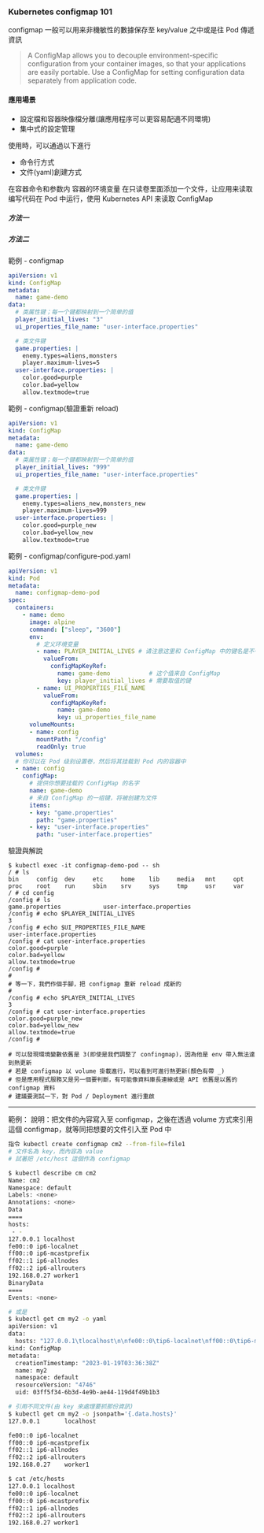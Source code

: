 ### Kubernetes configmap 101

configmap 一般可以用来非機敏性的數據保存至 key/value 之中或是往 Pod 傳遞資訊
> A ConfigMap allows you to decouple environment-specific configuration from your container images, so that your applications are easily portable. Use a ConfigMap for setting configuration data separately from application code.

#### 應用場景
* 設定檔和容器映像檔分離(讓應用程序可以更容易配適不同環境)
* 集中式的設定管理

使用時，可以通過以下進行
* 命令行方式
* 文件(yaml)創建方式


在容器命令和参数内
容器的环境变量
在只读卷里面添加一个文件，让应用来读取
编写代码在 Pod 中运行，使用 Kubernetes API 来读取 ConfigMap

##### 方法一

##### 方法二


範例 - configmap 
```yaml
apiVersion: v1
kind: ConfigMap
metadata:
  name: game-demo
data:
  # 类属性键；每一个键都映射到一个简单的值
  player_initial_lives: "3"
  ui_properties_file_name: "user-interface.properties"

  # 类文件键
  game.properties: |
    enemy.types=aliens,monsters
    player.maximum-lives=5    
  user-interface.properties: |
    color.good=purple
    color.bad=yellow
    allow.textmode=true   
```

範例 - configmap(驗證重新 reload) 
```yaml
apiVersion: v1
kind: ConfigMap
metadata:
  name: game-demo
data:
  # 类属性键；每一个键都映射到一个简单的值
  player_initial_lives: "999"
  ui_properties_file_name: "user-interface.properties"

  # 类文件键
  game.properties: |
    enemy.types=aliens_new,monsters_new
    player.maximum-lives=999    
  user-interface.properties: |
    color.good=purple_new
    color.bad=yellow_new
    allow.textmode=true 
```

範例 - configmap/configure-pod.yaml
```yaml
apiVersion: v1
kind: Pod
metadata:
  name: configmap-demo-pod
spec:
  containers:
    - name: demo
      image: alpine
      command: ["sleep", "3600"]
      env:
        # 定义环境变量
        - name: PLAYER_INITIAL_LIVES # 请注意这里和 ConfigMap 中的键名是不一样的
          valueFrom:
            configMapKeyRef:
              name: game-demo           # 这个值来自 ConfigMap
              key: player_initial_lives # 需要取值的键
        - name: UI_PROPERTIES_FILE_NAME
          valueFrom:
            configMapKeyRef:
              name: game-demo
              key: ui_properties_file_name
      volumeMounts:
      - name: config
        mountPath: "/config"
        readOnly: true
  volumes:
  # 你可以在 Pod 级别设置卷，然后将其挂载到 Pod 内的容器中
  - name: config
    configMap:
      # 提供你想要挂载的 ConfigMap 的名字
      name: game-demo
      # 来自 ConfigMap 的一组键，将被创建为文件
      items:
      - key: "game.properties"
        path: "game.properties"
      - key: "user-interface.properties"
        path: "user-interface.properties"
```


驗證與解說
```
$ kubectl exec -it configmap-demo-pod -- sh
/ # ls
bin     config  dev     etc     home    lib     media   mnt     opt     proc    root    run     sbin    srv     sys     tmp     usr     var
/ # cd config
/config # ls
game.properties            user-interface.properties
/config # echo $PLAYER_INITIAL_LIVES
3
/config # echo $UI_PROPERTIES_FILE_NAME
user-interface.properties
/config # cat user-interface.properties 
color.good=purple
color.bad=yellow
allow.textmode=true 
/config # 
# 
# 等一下，我們作個手腳，把 configmap 重新 reload 成新的
#
/config # echo $PLAYER_INITIAL_LIVES
3
/config # cat user-interface.properties
color.good=purple_new
color.bad=yellow_new
allow.textmode=true 
/config # 

# 可以發現環境變數依舊是 3(即使是我們調整了 confingmap)，因為他是 env 帶入無法達到熱更新
# 若是 configmap 以 volume 掛載進行，可以看到可進行熱更新(顏色有帶 _)
# 但是應用程式服務又是另一個要判斷，有可能像資料庫長連線或是 API 依舊是以舊的 configmap 資料
# 建議要測試一下，對 Pod / Deployment 進行重啟
```

---

範例：
說明：把文件的內容寫入至 configmap，之後在透過 volume 方式來引用這個 configmap，就等同把想要的文件引入至 Pod 中

```bash
指令 kubectl create configmap cm2 --from-file=file1
# 文件名為 key，而內容為 value
# 試著把 /etc/host 這個作為 configmap

$ kubectl describe cm cm2
Name: cm2
Namespace: default
Labels: <none>
Annotations: <none>
Data
====
hosts:
 - - 
127.0.0.1 localhost
fe00::0 ip6-localnet
ff00::0 ip6-mcastprefix
ff02::1 ip6-allnodes
ff02::2 ip6-allrouters
192.168.0.27 worker1
BinaryData
====
Events: <none>

# 或是
$ kubectl get cm my2 -o yaml
apiVersion: v1
data:
  hosts: "127.0.0.1\tlocalhost\n\nfe00::0\tip6-localnet\nff00::0\tip6-mcastprefix\nff02::1\tip6-allnodes\nff02::2\tip6-allrouters\n192.168.0.27\tworker1\n"
kind: ConfigMap
metadata:
  creationTimestamp: "2023-01-19T03:36:38Z"
  name: my2
  namespace: default
  resourceVersion: "4746"
  uid: 03ff5f34-6b3d-4e9b-ae44-119d4f49b1b3

# 引用不同文件(由 key 來處理要抓那份資訊)
$ kubectl get cm my2 -o jsonpath='{.data.hosts}'
127.0.0.1       localhost

fe00::0 ip6-localnet
ff00::0 ip6-mcastprefix
ff02::1 ip6-allnodes
ff02::2 ip6-allrouters
192.168.0.27    worker1

$ cat /etc/hosts
127.0.0.1 localhost
fe00::0 ip6-localnet
ff00::0 ip6-mcastprefix
ff02::1 ip6-allnodes
ff02::2 ip6-allrouters
192.168.0.27 worker1
```

